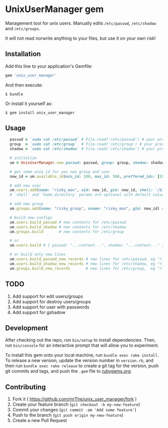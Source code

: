 # UnixUserManager gem

Management tool for unix users. Manually edits `/etc/passwd`, `/etc/shadow` and `/etc/groups`.

It will not read norwrite anything to your files, but use it on your own risk!

## Installation

Add this line to your application's Gemfile:

```ruby
gem 'unix_user_manager'
```

And then execute:

    $ bundle

Or install it yourself as:

    $ gem install unix_user_manager

## Usage

```ruby
  passwd = `sudo cat /etc/passwd` # File.read('/etc/passwd') # your process should have permission
  group  = `sudo cat /etc/group`  # File.read('/etc/group') # your process should have permission
  shadow = `sudo cat /etc/shadow` # File.read('/etc/shadow') # your process should have permission

  # initialize
  um = UnixUserManager.new passwd: passwd, group: group, shadow: shadow

  # get some uniq id for you new group and user
  new_id = um.available_id(min_id: 100, max_id: 500, preffered_ids: [200, 300, 333, 400, 500], recursive: false) # 42

  # add new user
  um.users.add(name: "risky_man", uid: new_id, gid: new_id, shell: '/bin/bash', home_directory: '/home/riskiy_man') # true
  # `shell` and `home_directory` params are optional with default values as shown above

  # add new group
  um.groups.add(name: "risky_group", uname: "risky_man", gid: new_id) # true

  # build new configs
  um.users.build_passwd # new contents for /etc/passwd
  um.users.build_shadow # new contents for /etc/shadow
  um.groups.build       # new contents for /etc/group

  # or
  um.users.build # { passwd: "...content...", shadow: "...content..." } new contents for /etc/passwd and /etc/shadow

  # or build only new lines
  um.users.build_passwd_new_records # new lines for /etc/passwd, eg "risky_man:x:42:42::/dev/null:/bin/bash"
  um.users.build_shadow_new_records # new lines for /etc/shadow, eg "risky_man:!!:::::::"
  um.groups.build_new_records       # new lines for /etc/group,  eg "risky_group:x:42:risky_man"
```

## TODO

1. Add support for edit users/groups
2. Add support for destroy users/groups
3. Add support for user with passwords
4. Add support for gshadow

## Development

After checking out the repo, run `bin/setup` to install dependencies. Then, run `bin/console` for an interactive prompt that will allow you to experiment.

To install this gem onto your local machine, run `bundle exec rake install`. To release a new version, update the version number in `version.rb`, and then run `bundle exec rake release` to create a git tag for the version, push git commits and tags, and push the `.gem` file to [rubygems.org](https://rubygems.org).

## Contributing

1. Fork it ( https://github.com/mrThe/unix_user_manager/fork )
2. Create your feature branch (`git checkout -b my-new-feature`)
3. Commit your changes (`git commit -am 'Add some feature'`)
4. Push to the branch (`git push origin my-new-feature`)
5. Create a new Pull Request
